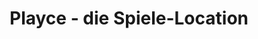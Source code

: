 ---
title: "Playce - die Spiele-Location"
url: /frankfurt-am-main/playce-die-spiele-location/
shop: Spiele
---